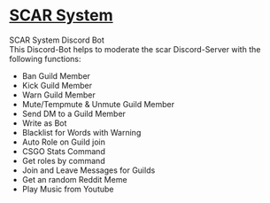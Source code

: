 # [SCAR System](https://discord.gg/qFmgBPg)
SCAR System Discord Bot<br>
This Discord-Bot helps to moderate the scar Discord-Server with the following functions:
<br>
- Ban Guild Member<br>
- Kick Guild Member<br>
- Warn Guild Member<br>
- Mute/Tempmute & Unmute Guild Member<br>
- Send DM to a Guild Member<br>
- Write as Bot<br>
- Blacklist for Words with Warning<br>
- Auto Role on Guild join<br>
- CSGO Stats Command<br>
- Get roles by command<br>
- Join and Leave Messages for Guilds
- Get an random Reddit Meme
- Play Music from Youtube
